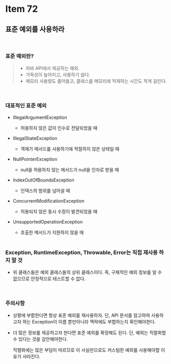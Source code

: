 # Item 72

## 표준 예외를 사용하라
<br>

### 표준 예외란?
> - 자바 API에서 제공하는 예외. <br>
> - 가독성이 높아지고, 사용하기 쉽다. <br>
> - 메모리 사용량도 줄어들고, 클래스를 메모리에 적재하는 시간도 적게 걸린다. <br>
<br>

### 대표적인 표준 예외
- IllegalArgumentException
  - 허용하지 않은 값이 인수로 전달되었을 때

- IllegalStateException
  - 객체가 메서드를 사용하기에 적절하지 않은 상태일 때

- NullPointerException
  - null을 허용하지 않는 메서드가 null을 인자로 받을 때

- IndexOutOfBoundsException
  - 인덱스의 범위를 넘어설 때

- ConcurrentModificationException
  - 허용되지 않은 동시 수정이 발견되었을 때

- UnsupportedOperationException
  - 호출한 메서드가 지원하지 않을 때

  <br>

### Exception, RuntimeException, Throwable, Error는 직접 재사용 하지 말 것
- 위 클래스들은 예외 클래스들의 상위 클래스이다. 즉, 구체적인 예외 정보를 알 수 없으므로 안정적으로 테스트할 수 없다.

<br>

### 주의사항

- 상황에 부합한다면 항상 표준 예외를 재사용하자. 단, API 문서를 참고하여 사용하고자 하는 Exception이 이름 뿐만아니라 맥락에도 부합하는지 확인해야한다.

- 더 많은 정보를 제공하고자 한다면 표준 예외를 확장해도 된다. 단, 예외는 직렬화할 수 있다는 것을 감안해야한다.

    직렬화에는 많은 부담이 따르므로 이 사실만으로도 커스텀한 예외를 사용해야할 이유가 사라진다.
